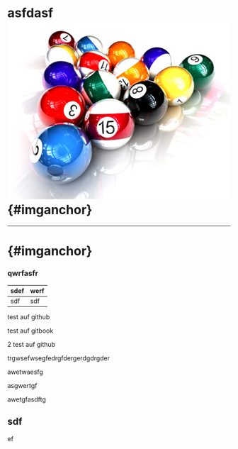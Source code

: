 # asfdasf![](/assets/72244-dikemoon.jpg) {#imganchor}

---

#  {#imganchor}

### qwrfasfr

| sdef | werf |
| :--- | :--- |
| sdf | sdf |

test auf github

test auf gitbook

2 test auf github

trgwsefwsegfedrgfdergerdgdrgder

awetwaesfg

asgwertgf

awetgfasdftg


## sdf
ef
